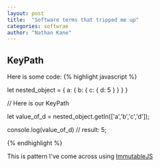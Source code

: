```yaml
---
layout: post
title:  "Software terms that tripped me up"
categories: softwrae
author: "Nathan Kane"
---
```


KeyPath
--------

Here is some code:
{% highlight javascript %}

let nested_object = {
  a: {
    b: {
      c: {
        d: 5
      }
    }
  }
}

// Here is our KeyPath

let value_of_d = nested_object.getIn(['a','b','c','d']);

console.log(value_of_d)
// result: 5;

{% endhighlight %}

This is pattern I've come across using [ImmutableJS](https://facebook.github.io/immutable-js/)
